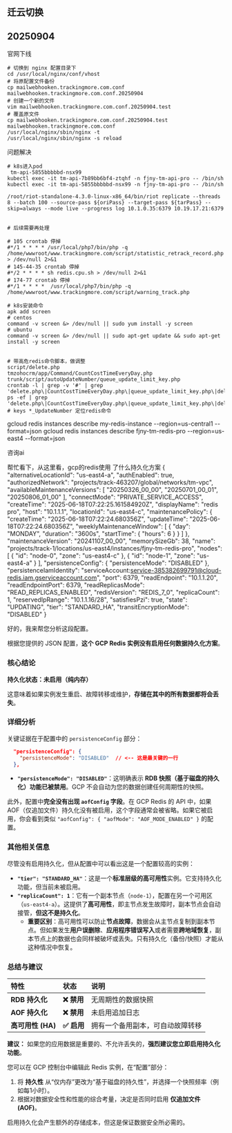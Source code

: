 ## 迁云切换

## 20250904

官网下线

```shell
# 切换到 nginx 配置目录下
cd /usr/local/nginx/conf/vhost
# 将原配置文件备份
cp mailwebhooken.trackingmore.com.conf mailwebhooken.trackingmore.com.conf.20250904
# 创建一个新的文件
vim mailwebhooken.trackingmore.com.conf.20250904.test
# 覆盖原文件
cp mailwebhooken.trackingmore.com.conf.20250904.test mailwebhooken.trackingmore.com.conf
/usr/local/nginx/sbin/nginx -t
/usr/local/nginx/sbin/nginx -s reload

```

问题解决

```shell
# k8s进入pod
 tm-api-5855bbbbbd-nsx99
kubectl exec -it tm-api-7b89bb6bf4-ztqhf -n fjny-tm-api-pro -- /bin/sh
kubectl exec -it tm-api-5855bbbbbd-nsx99 -n fjny-tm-api-pro -- /bin/sh

/root/riot-standalone-4.3.0-linux-x86_64/bin/riot replicate --threads 8 --batch 100 --source-pass ${oriPass} --target-pass ${tarPass} --skip=always --mode live --progress log 10.1.0.35:6379 10.19.17.21:6379


# 后续需要再处理

# 105 crontab 停掉
#*/1 * * * * /usr/local/php7/bin/php -q /home/wwwroot/www.trackingmore.com/script/statistic_retrack_record.php > /dev/null 2>&1
# 145-44-35 crontab 停掉
#*/2 * * * * sh redis.cpu.sh > /dev/null 2>&1
# 174-77 crontab 停掉
#*/1 * * * *  /usr/local/php7/bin/php -q /home/wwwroot/www.trackingmore.com/script/warning_track.php

# k8s安装命令
apk add screen
# centos
command -v screen &> /dev/null || sudo yum install -y screen
# ubuntu
command -v screen &> /dev/null || sudo apt-get update && sudo apt-get install -y screen


# 带高危redis命令脚本，做调整
script/delete.php
tmzohocrm/app/Command/CountCostTimeEveryDay.php
trunk/script/autoUpdateNumber/queue_update_limit_key.php
crontab -l | grep -v '#' | grep 'delete.php\|CountCostTimeEveryDay.php\|queue_update_limit_key.php\|del_resqueJob.php'
ps -ef | grep 'delete.php\|CountCostTimeEveryDay.php\|queue_update_limit_key.php\|del_resqueJob.php'
# keys *_UpdateNumber 定位redis命令

```

gcloud redis instances describe my-redis-instance --region=us-central1 --format=json
gcloud redis instances describe fjny-tm-redis-pro --region=us-east4 --format=json


咨询ai

帮忙看下，从这里看，gcp的redis使用 了什么持久化方案
{
  "alternativeLocationId": "us-east4-a",
  "authEnabled": true,
  "authorizedNetwork": "projects/track-463207/global/networks/tm-vpc",
  "availableMaintenanceVersions": [
    "20250326_00_00",
    "20250701_00_01",
    "20250806_01_00"
  ],
  "connectMode": "PRIVATE_SERVICE_ACCESS",
  "createTime": "2025-06-18T07:22:25.161584920Z",
  "displayName": "redis pro",
  "host": "10.1.1.1",
  "locationId": "us-east4-c",
  "maintenancePolicy": {
    "createTime": "2025-06-18T07:22:24.680356Z",
    "updateTime": "2025-06-18T07:22:24.680356Z",
    "weeklyMaintenanceWindow": [
      {
        "day": "MONDAY",
        "duration": "3600s",
        "startTime": {
          "hours": 6
        }
      }
    ]
  },
  "maintenanceVersion": "20241107_00_00",
  "memorySizeGb": 38,
  "name": "projects/track-1/locations/us-east4/instances/fjny-tm-redis-pro",
  "nodes": [
    {
      "id": "node-0",
      "zone": "us-east4-c"
    },
    {
      "id": "node-1",
      "zone": "us-east4-a"
    }
  ],
  "persistenceConfig": {
    "persistenceMode": "DISABLED"
  },
  "persistenceIamIdentity": "serviceAccount:service-385382699791@cloud-redis.iam.gserviceaccount.com",
  "port": 6379,
  "readEndpoint": "10.1.1.20",
  "readEndpointPort": 6379,
  "readReplicasMode": "READ_REPLICAS_ENABLED",
  "redisVersion": "REDIS_7_0",
  "replicaCount": 1,
  "reservedIpRange": "10.1.1.16/28",
  "satisfiesPzi": true,
  "state": "UPDATING",
  "tier": "STANDARD_HA",
  "transitEncryptionMode": "DISABLED"
}

好的，我来帮您分析这段配置。

根据您提供的 JSON 配置，**这个 GCP Redis 实例没有启用任何数据持久化方案**。

### 核心结论

**持久化状态：未启用（纯内存）**

这意味着如果实例发生重启、故障转移或维护，**存储在其中的所有数据都将会丢失**。

### 详细分析

关键证据在于配置中的 `persistenceConfig` 部分：

```json
  "persistenceConfig": {
    "persistenceMode": "DISABLED"  // <-- 这是最关键的一行
  },
```

*   **`"persistenceMode": "DISABLED"`**：这明确表示 **RDB 快照（基于磁盘的持久化）功能已被禁用**。GCP 不会自动为您的数据创建任何周期性的快照。

此外，配置中**完全没有出现 `aofConfig` 字段**。在 GCP Redis 的 API 中，如果 AOF（仅追加文件）持久化没有被启用，这个字段通常会被省略。如果它被启用，你会看到类似 `"aofConfig": { "aofMode": "AOF_MODE_ENABLED" }` 的配置。

### 其他相关信息

尽管没有启用持久化，但从配置中可以看出这是一个配置较高的实例：

*   **`"tier": "STANDARD_HA"`**：这是一个**标准层级的高可用性**实例。它支持持久化功能，但当前未被启用。
*   **`"replicaCount": 1`**：它有一个副本节点（`node-1`），配置在另一个可用区（`us-east4-a`）。这提供了**高可用性**，即主节点发生故障时，副本节点会自动接管，**但这不是持久化**。
    *   **重要区别**：高可用性可以防止**节点故障**，数据会从主节点复制到副本节点。但如果发生**用户误删除**、**应用程序错误写入**或者需要**跨地域恢复**，副本节点上的数据也会同样被破坏或丢失。只有持久化（备份/快照）才能从这种情况中恢复。

### 总结与建议

| 特性 | 状态 | 说明 |
| :--- | :--- | :--- |
| **RDB 持久化** | **❌ 禁用** | 无周期性的数据快照 |
| **AOF 持久化** | **❌ 禁用** | 未启用追加日志 |
| **高可用性 (HA)** | **✅ 启用** | 拥有一个备用副本，可自动故障转移 |

**建议：**
如果您的应用数据是重要的、不允许丢失的，**强烈建议您立即启用持久化功能**。

您可以在 GCP 控制台中编辑此 Redis 实例，在“配置”部分：
1.  将 **持久性** 从“仅内存”更改为“基于磁盘的持久性”，并选择一个快照频率（例如每1小时）。
2.  根据对数据安全性和性能的综合考量，决定是否同时启用 **仅追加文件 (AOF)**。

启用持久化会产生额外的存储成本，但这是保证数据安全所必需的。
